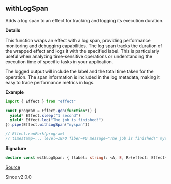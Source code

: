 ## withLogSpan

Adds a log span to an effect for tracking and logging its execution duration.

**Details**

This function wraps an effect with a log span, providing performance
monitoring and debugging capabilities. The log span tracks the duration of
the wrapped effect and logs it with the specified label. This is particularly
useful when analyzing time-sensitive operations or understanding the
execution time of specific tasks in your application.

The logged output will include the label and the total time taken for the
operation. The span information is included in the log metadata, making it
easy to trace performance metrics in logs.

**Example**

```ts
import { Effect } from "effect"

const program = Effect.gen(function*() {
  yield* Effect.sleep("1 second")
  yield* Effect.log("The job is finished!")
}).pipe(Effect.withLogSpan("myspan"))

// Effect.runFork(program)
// timestamp=... level=INFO fiber=#0 message="The job is finished!" myspan=1011ms
```

**Signature**

```ts
declare const withLogSpan: { (label: string): <A, E, R>(effect: Effect<A, E, R>) => Effect<A, E, R>; <A, E, R>(effect: Effect<A, E, R>, label: string): Effect<A, E, R>; }
```

[Source](https://github.com/Effect-TS/effect/tree/main/packages/effect/src/Effect.ts#L10832)

Since v2.0.0